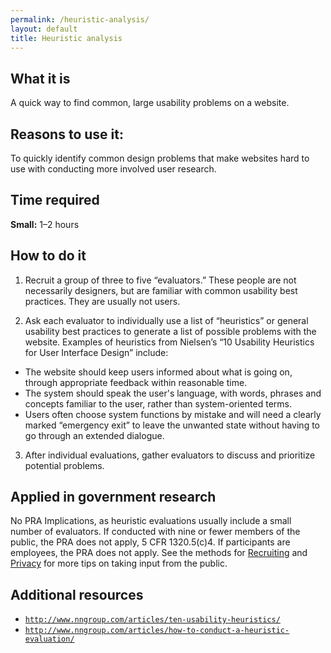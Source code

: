 ```yaml
---
permalink: /heuristic-analysis/
layout: default
title: Heuristic analysis
---
```


## What it is

A quick way to find common, large usability problems on a website.

## Reasons to use it:

To quickly identify common design problems that make websites hard to use with conducting more involved user research.

## Time required

**Small:** 1–2 hours

## How to do it

1. Recruit a group of three to five “evaluators.” These people are not necessarily designers, but are familiar with common usability best practices. They are usually not users.

2. Ask each evaluator to individually use a list of “heuristics” or general usability best practices to generate a list of possible problems with the website. Examples of heuristics from Nielsen’s “10 Usability Heuristics for User Interface Design” include:
 - The website should keep users informed about what is going on, through appropriate feedback within reasonable time.
 - The system should speak the user's language, with words, phrases and concepts familiar to the user, rather than system-oriented terms.
 - Users often choose system functions by mistake and will need a clearly marked “emergency exit” to leave the unwanted state without having to go through an extended dialogue.

3. After individual evaluations, gather evaluators to discuss and prioritize potential problems.

## Applied in government research

No PRA Implications, as heuristic evaluations usually include a small number of evaluators. If conducted with nine or fewer members of the public, the PRA does not apply, 5 CFR 1320.5(c)4. If participants are employees, the PRA does not apply. See the methods for [Recruiting](../recruiting/) and [Privacy](../privacy/) for more tips on taking input from the public.

## Additional resources

- [`http://www.nngroup.com/articles/ten-usability-heuristics/`](http://www.nngroup.com/articles/ten-usability-heuristics/)
- [`http://www.nngroup.com/articles/how-to-conduct-a-heuristic-evaluation/`](http://www.nngroup.com/articles/how-to-conduct-a-heuristic-evaluation/)
